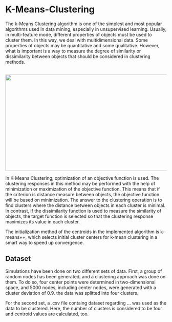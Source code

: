 # K-Means-Clustering

The k-Means Clustering algorithm is one of the simplest and most popular algorithms used in data mining, especially in unsupervised learning.
Usually, in multi-feature mode, different properties of objects must be used to cluster them. In this way, we deal with multidimensional data. Some properties of objects may be quantitative and some qualitative. However, what is important is a way to measure the degree of similarity or dissimilarity between objects that should be considered in clustering methods. 
<br/><br/>

<p align="center">
  <img width="540" height="300" src="https://user-images.githubusercontent.com/66460485/130614414-99d9fb24-de9a-45b4-bc0c-51cadb0e74de.png">
</p>

In K-Means Clustering, optimization of an objective function is used. The clustering responses in this method may be performed with the help of minimization or maximization of the objective function. This means that if the criterion is distance measure between objects, the objective function will be based on minimization. The answer to the clustering operation is to find clusters where the distance between objects in each cluster is minimal. In contrast, if the dissimilarity function is used to measure the similarity of objects, the target function is selected so that the clustering response maximizes its value in each cluster.

The initialization method of the centroids in the implemented algorithm is k-means++, which selects initial cluster centers for k-mean clustering in a smart way to speed up convergence.

## Dataset
Simulations have been done on two different sets of data. First, a group of random nodes has been generated, and a clustering approach was done on them. To do so, four center points were determined in two-dimensional space, and 5000 nodes, including center nodes, were generated with a cluster deviation of 0.9. the data was splitted into four clusters.

For the second set, a .csv file containg dataset regarding ... was used as the data to be clustered. Here, the number of clusters is considered to be four and centroid values are calculated, too.
